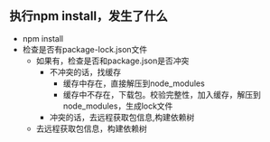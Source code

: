 ## 执行npm install，发生了什么

- npm install
- 检查是否有package-lock.json文件
  - 如果有，检查是否和package.json是否冲突
    - 不冲突的话，找缓存
      - 缓存中存在，直接解压到node_modules
      - 缓存中不存在，下载包。校验完整性，加入缓存，解压到node_modules，生成lock文件
    - 冲突的话，去远程获取包信息,构建依赖树
  - 去远程获取包信息，构建依赖树